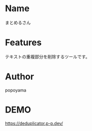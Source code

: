 # Name
まとめるさん
# Features
テキストの重複部分を削除するツールです。
# Author
popoyama
# DEMO
https://deduplicator.p-p.dev/
